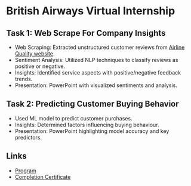 # British Airways Virtual Internship

## Task 1: Web Scrape For Company Insights
- Web Scraping: Extracted unstructured customer reviews from [Airline Quality website](https://www.airlinequality.com/airline-reviews/british-airways).
- Sentiment Analysis: Utilized NLP techniques to classify reviews as positive or negative.
- Insights: Identified service aspects with positive/negative feedback trends.
- Presentation: PowerPoint with visualized sentiments and analysis.

## Task 2: Predicting Customer Buying Behavior 
- Used ML model to predict customer purchases.
- Insights: Determined factors influencing buying behaviour.
- Presentation: PowerPoint highlighting model accuracy and key predictors.

## Links
- [Program](https://www.theforage.com/virtual-internships/prototype/NjynCWzGSaWXQCxSX/Data-Science)
- [Completion Certificate](https://forage-uploads-prod.s3.amazonaws.com/completion-certificates/British%20Airways/NjynCWzGSaWXQCxSX_British%20Airways_onAqpwK8NtGJMwiRJ_1692161410037_completion_certificate.pdf)
